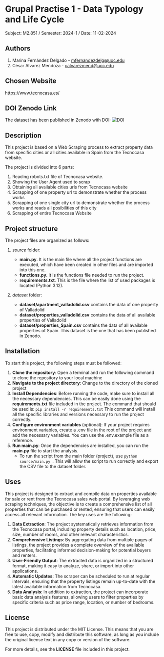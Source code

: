 # Grupal Practise 1 - Data Typology and Life Cycle
Subject: M2.851 / Semester: 2024-1 / Date: 11-02-2024

## Authors
1) Marina Fernández Delgado - mfernandezdelg@uoc.edu
2) César Alvarez Mendoza - calvarezmend@uoc.edu

## Chosen Website

https://www.tecnocasa.es/

## DOI Zenodo Link

The dataset has been published in Zenodo with DOI: [![DOI](https://zenodo.org/badge/DOI/10.5281/zenodo.14028610.svg)](https://doi.org/10.5281/zenodo.14028610)

## Description
This project is based on a Web Scraping process to extract property data from specific cities or all cities available 
in Spain from the Tecnocasa website.

The project is divided into 6 parts:
1) Reading robots.txt file of Tecnocasa website.
2) Showing the User Agent used to scrap
3) Obtaining all available cities urls from Tecnocasa website 
4) Scrapping of one property url to demonstrate whether the process works
5) Scrapping of one single city url to demonstrate whether the process works and reads all posibilities of this city
6) Scrapping of entire Tecnocasa Website

## Project structure
The project files are organized as follows:

1) *source* folder: 
    - **main.py**. It is the main file where all the project functions are executed, which have been created in other files and are imported into this one.
    - **functions.py**. It is the functions file needed to run the project. 
    - **requirements.txt**. This is the file where the list of used packages is located (Python 3.12).


2) *dataset* folder:
    - **dataset/apartment_valladolid.csv** contains the data of one property of Valladolid
    - **dataset/properties_valladolid.csv** contains the data of all available properties of Valladolid
    - **dataset/properties_Spain.csv** contains the data of all available properties of Spain. This dataset is the one that has been published in Zenodo.

## Installation
To start this project, the following steps must be followed:
1) **Clone the repository**: Open a terminal and run the following command to clone the repository to your local machine
2) **Navigate to the project directory**: Change to the directory of the cloned project
3) **Install Dependencies**: Before running the code, make sure to install all the necessary dependencies. 
This can be easily done using the **requirements.txt** file included in the project. The command that should be used is:
``` pip install -r requirements.txt ```
This command will install all the specific libraries and versions necessary to run the project correctly.
4) **Configure environment variables** (optional): If your project requires environment variables, create a .env file 
in the root of the project and add the necessary variables. You can use the .env.example file as a reference.
5) **Run main.py**: Once the dependencies are installed, you can run the **main.py** file to start the analysis.
    - To run the script from the main folder (project), use ``python source/main.py ``. This will allow the script to run correctly and export the CSV file to the dataset folder.

## Uses

This project is designed to extract and compile data on properties available for sale or rent from the Tecnocasa sales web portal. By leveraging web scraping techniques, the objective is to create a comprehensive list of all properties that can be purchased or rented, ensuring that users can easily access all relevant information. The key uses are the following:

1) **Data Extraction**: The project systematically retrieves information from the Tecnocasa portal, including property details such as location, price, size, number of rooms, and other relevant characteristics.
2) **Comprehensive Listings**: By aggregating data from multiple pages of listings, the project provides a complete overview of the available properties, facilitating informed decision-making for potential buyers and renters.
3) **User-Friendly Output**: The extracted data is organized in a structured format, making it easy to analyze, share, or import into other applications.
4) **Automatic Updates**: The scraper can be scheduled to run at regular intervals, ensuring that the property listings remain up-to-date with the latest available information from Tecnocasa.
5) **Data Analysis**: In addition to extraction, the project can incorporate basic data analysis features, allowing users to filter properties by specific criteria such as price range, location, or number of bedrooms.



## License
This project is distributed under the MIT License. This means that you are free to use, copy, modify and distribute 
this software, as long as you include the original license text in any copy or version of the software.

For more details, see the **LICENSE** file included in this project.
